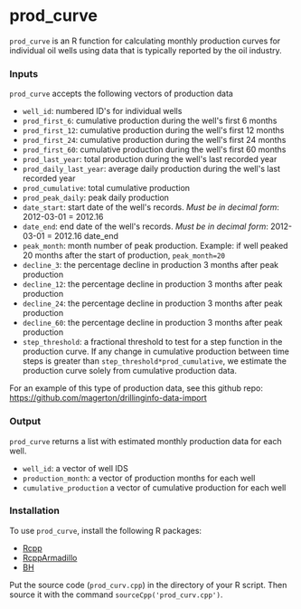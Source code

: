 # prod_curve

`prod_curve` is an R function for calculating monthly production curves for individual oil wells using data that is typically reported by the oil industry.


### Inputs

`prod_curve` accepts the following vectors of production data

* `well_id`: numbered ID's for individual wells
* `prod_first_6`: cumulative production during the well's first 6 months
* `prod_first_12`: cumulative production during the well's first 12 months
* `prod_first_24`: cumulative production during the well's first 24 months
* `prod_first_60`: cumulative production during the well's first 60 months
* `prod_last_year`: total production during the well's last recorded year
* `prod_daily_last_year`: average daily production during the well's last recorded year
* `prod_cumulative`: total cumulative production
* `prod_peak_daily`: peak daily production
* `date_start`: start date of the well's records. *Must be in decimal form*: 2012-03-01 = 2012.16
*  `date_end`: end date of the well's records. *Must be in decimal form*: 2012-03-01 = 2012.16
date_end
* `peak_month`: month number of peak production. Example: if well peaked 20 months after the start of production, `peak_month=20`
* `decline_3`: the percentage decline in production 3 months after peak production
* `decline_12`: the percentage decline in production 3 months after peak production
* `decline_24`: the percentage decline in production 3 months after peak production
* `decline_60`: the percentage decline in production 3 months after peak production
* `step_threshold`: a fractional threshold to test for a step function in the production curve. If any change in cumulative production between time steps is greater than `step_threshold*prod_cumulative`, we estimate the production curve solely from cumulative production data.

For an example of this type of production data, see this github repo: <https://github.com/magerton/drillinginfo-data-import>


### Output

`prod_curve` returns a list with estimated monthly production data for each well.

* `well_id`: a vector of well IDS
* `production_month`: a vector of production months for each well
* `cumulative_production` a vector of cumulative production for each well



### Installation

To use `prod_curve`, install the following R packages:

* [Rcpp](https://cran.r-project.org/web/packages/Rcpp/index.html) 
* [RcppArmadillo](https://cran.r-project.org/web/packages/RcppArmadillo/index.html)
* [BH](https://cran.r-project.org/web/packages/BH/index.html)

Put the source code (`prod_curv.cpp`) in the directory of your R script. Then source it with the command `sourceCpp('prod_curv.cpp')`.








